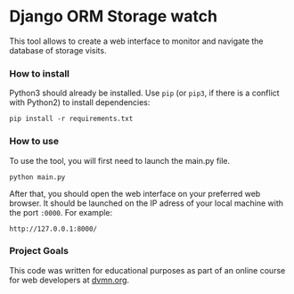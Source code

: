 # Django ORM Storage watch

This tool allows to create a web interface to monitor and navigate the database of storage visits. 

### How to install

Python3 should already be installed. 
Use `pip` (or `pip3`, if there is a conflict with Python2) to install dependencies:
```
pip install -r requirements.txt
```

### How to use

To use the tool, you will first need to launch the main.py file. 
```
python main.py
```
After that, you should open the web interface on your preferred web browser. It should be launched on the IP adress of your local machine with the port `:0000`. For example: 
```
http://127.0.0.1:8000/
```
### Project Goals

This code was written for educational purposes as part of an online course for web developers at [dvmn.org](https://dvmn.org/).